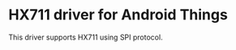 HX711 driver for Android Things
====================================

This driver supports HX711 using SPI protocol.

